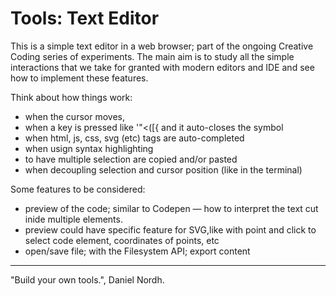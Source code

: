 # Tools: Text Editor

This is a simple text editor in a web browser; part of the ongoing Creative Coding series of experiments.
The main aim is to study all the simple interactions that we take for granted with modern editors and IDE and see how to implement these features.

Think about how things work:
- when the cursor moves,
- when a key is pressed like '"<([{ and it auto-closes the symbol
- when html, js, css, svg (etc) tags are auto-completed
- when usign syntax highlighting
- to have multiple selection are copied and/or pasted
- when decoupling selection and cursor position (like in the terminal)

Some features to be considered:
- preview of the code; similar to Codepen
  — how to interpret the text cut inide multiple elements.
- preview could have specific feature for SVG,like  with point and click to select code element, coordinates of points, etc
- open/save file; with the Filesystem API; export content

----
"Build your own tools.", Daniel Nordh.